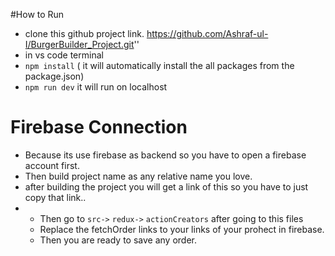 #How to Run
- clone this github project link.
  https://github.com/Ashraf-ul-I/BurgerBuilder_Project.git''
- in vs code terminal
- `npm install` ( it will automatically install the all packages from the package.json)
- `npm run dev` it will run on localhost
# Firebase Connection
- Because its use firebase as backend so you have to open a firebase account first.
- Then build project name as any relative name you love.
- after building the project you will get a link of this so you have to just copy that link..
- - Then go to `src->` `redux->` `actionCreators` after going to this files
  - Replace the fetchOrder links to your links of your prohect in firebase.
  - Then you are ready to save any order.
